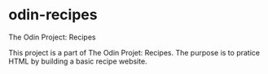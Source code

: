 # odin-recipes
The Odin Project: Recipes

This project is a part of The Odin Projet: Recipes.
The purpose is to pratice HTML by building a basic recipe website.